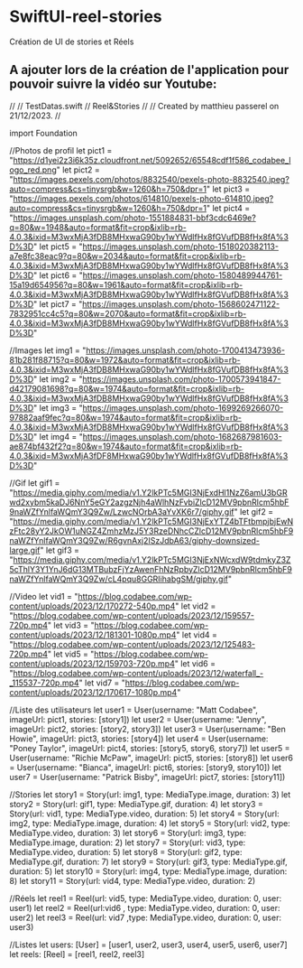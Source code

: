 # SwiftUI-reel-stories
Création de UI de stories et Réels

## A ajouter lors de la création de l'application pour pouvoir suivre la vidéo sur Youtube:

//
// TestDatas.swift
// Reel&Stories
//
// Created by matthieu passerel on 21/12/2023.
//

import Foundation

//Photos de profil
let pict1 = "https://d1yei2z3i6k35z.cloudfront.net/5092652/65548cdf1f586_codabee_logo_red.png"
let pict2 = "https://images.pexels.com/photos/8832540/pexels-photo-8832540.jpeg?auto=compress&cs=tinysrgb&w=1260&h=750&dpr=1"
let pict3 = "https://images.pexels.com/photos/614810/pexels-photo-614810.jpeg?auto=compress&cs=tinysrgb&w=1260&h=750&dpr=1"
let pict4 = "https://images.unsplash.com/photo-1551884831-bbf3cdc6469e?q=80&w=1948&auto=format&fit=crop&ixlib=rb-4.0.3&ixid=M3wxMjA3fDB8MHxwaG90by1wYWdlfHx8fGVufDB8fHx8fA%3D%3D"
let pict5 = "https://images.unsplash.com/photo-1518020382113-a7e8fc38eac9?q=80&w=2034&auto=format&fit=crop&ixlib=rb-4.0.3&ixid=M3wxMjA3fDB8MHxwaG90by1wYWdlfHx8fGVufDB8fHx8fA%3D%3D"
let pict6 = "https://images.unsplash.com/photo-1580489944761-15a19d654956?q=80&w=1961&auto=format&fit=crop&ixlib=rb-4.0.3&ixid=M3wxMjA3fDB8MHxwaG90by1wYWdlfHx8fGVufDB8fHx8fA%3D%3D"
let pict7 = "https://images.unsplash.com/photo-1568602471122-7832951cc4c5?q=80&w=2070&auto=format&fit=crop&ixlib=rb-4.0.3&ixid=M3wxMjA3fDB8MHxwaG90by1wYWdlfHx8fGVufDB8fHx8fA%3D%3D"

//Images
let img1 = "https://images.unsplash.com/photo-1700413473936-81b281f88715?q=80&w=1972&auto=format&fit=crop&ixlib=rb-4.0.3&ixid=M3wxMjA3fDB8MHxwaG90by1wYWdlfHx8fGVufDB8fHx8fA%3D%3D"
let img2 = "https://images.unsplash.com/photo-1700573941847-d42179081698?q=80&w=1974&auto=format&fit=crop&ixlib=rb-4.0.3&ixid=M3wxMjA3fDB8MHxwaG90by1wYWdlfHx8fGVufDB8fHx8fA%3D%3D"
let img3 = "https://images.unsplash.com/photo-1699269266070-97882aaf9fec?q=80&w=1974&auto=format&fit=crop&ixlib=rb-4.0.3&ixid=M3wxMjA3fDB8MHxwaG90by1wYWdlfHx8fGVufDB8fHx8fA%3D%3D"
let img4 = "https://images.unsplash.com/photo-1682687981603-ae874bf432f2?q=80&w=1974&auto=format&fit=crop&ixlib=rb-4.0.3&ixid=M3wxMjA3fDF8MHxwaG90by1wYWdlfHx8fGVufDB8fHx8fA%3D%3D"

//Gif
let gif1 = "https://media.giphy.com/media/v1.Y2lkPTc5MGI3NjExdHl1NzZ6amU3bGRwd2xybm5kaDJ6NnY5eGY2azgzNjh4aWlhNzFvbiZlcD12MV9pbnRlcm5hbF9naWZfYnlfaWQmY3Q9Zw/LzwcNOrbA3aYvXK6r7/giphy.gif"
let gif2 = "https://media.giphy.com/media/v1.Y2lkPTc5MGI3NjExYTZ4bTFtbmpjbjEwNzFtc28yY2JkOW1uNGZ4ZmhzMzJ5Y3RzeDNhcCZlcD12MV9pbnRlcm5hbF9naWZfYnlfaWQmY3Q9Zw/R6gvnAxj2ISzJdbA63/giphy-downsized-large.gif"
let gif3 = "https://media.giphy.com/media/v1.Y2lkPTc5MGI3NjExNWcxdW9tdmkyZ3Z5cThlY3Y1YnJ6dG13MTBubzFjYzAwenFhNzRpbyZlcD12MV9pbnRlcm5hbF9naWZfYnlfaWQmY3Q9Zw/cL4pqu8GGRIihabgSM/giphy.gif"

//Video
let vid1 = "https://blog.codabee.com/wp-content/uploads/2023/12/170272-540p.mp4"
let vid2 = "https://blog.codabee.com/wp-content/uploads/2023/12/159557-720p.mp4"
let vid3 = "https://blog.codabee.com/wp-content/uploads/2023/12/181301-1080p.mp4"
let vid4 = "https://blog.codabee.com/wp-content/uploads/2023/12/125483-720p.mp4"
let vid5 = "https://blog.codabee.com/wp-content/uploads/2023/12/159703-720p.mp4"
let vid6 = "https://blog.codabee.com/wp-content/uploads/2023/12/waterfall_-_115537-720p.mp4"
let vid7 = "https://blog.codabee.com/wp-content/uploads/2023/12/170617-1080p.mp4"

//Liste des utilisateurs
let user1 = User(username: "Matt Codabee", imageUrl: pict1, stories: [story1])
let user2 = User(username: "Jenny", imageUrl: pict2, stories: [story2, story3])
let user3 = User(username: "Ben Howie", imageUrl: pict3, stories: [story4])
let user4 = User(username: "Poney Taylor", imageUrl: pict4, stories: [story5, story6, story7])
let user5 = User(username: "Richie McPaw", imageUrl: pict5, stories: [story8])
let user6 = User(username: "Bianca", imageUrl: pict6, stories: [story9, story10])
let user7 = User(username: "Patrick Bisby", imageUrl: pict7, stories: [story11])

//Stories
let story1 = Story(url: img1, type: MediaType.image, duration: 3)
let story2 = Story(url: gif1, type: MediaType.gif, duration: 4)
let story3 = Story(url: vid1, type: MediaType.video, duration: 5)
let story4 = Story(url: img2, type: MediaType.image, duration: 4)
let story5 = Story(url: vid2, type: MediaType.video, duration: 3)
let story6 = Story(url: img3, type: MediaType.image, duration: 2)
let story7 = Story(url: vid3, type: MediaType.video, duration: 5)
let story8 = Story(url: gif2, type: MediaType.gif, duration: 7)
let story9 = Story(url: gif3, type: MediaType.gif, duration: 5)
let story10 = Story(url: img4, type: MediaType.image, duration: 8)
let story11 = Story(url: vid4, type: MediaType.video, duration: 2)


//Réels
let reel1 = Reel(url: vid5, type: MediaType.video, duration: 0, user: user1)
let reel2 = Reel(url:vid6 , type: MediaType.video, duration: 0, user: user2)
let reel3 = Reel(url: vid7 ,type: MediaType.video, duration: 0, user: user3)

//Listes
let users: [User] = [user1, user2, user3, user4, user5, user6, user7]
let reels: [Reel] = [reel1, reel2, reel3]

